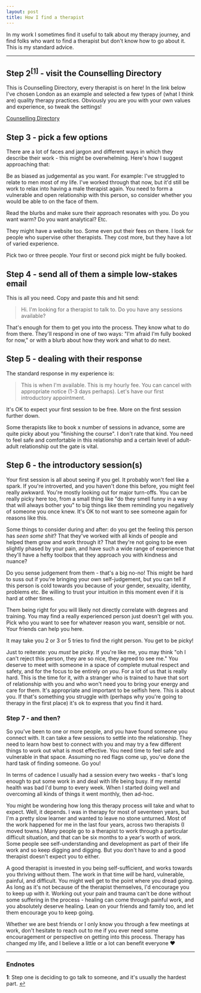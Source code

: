 ```yaml
---
layout: post
title: How I find a therapist
---
```

In my work I sometimes find it useful to talk about my therapy journey, and find folks who want to find a therapist but don't know how to go about it. This is my standard advice.

<!--more-->
----

## Step 2<sup id="a1">[[1]](#f1)</sup> - visit the Counselling Directory
This is Counselling Directory, every therapist is on here! In the link below I've chosen London as an example and selected a few types of (what I think are) quality therapy practices. Obviously you are you with your own values and experience, so tweak the settings!


[Counselling Directory](
https://www.counselling-directory.org.uk/search.php?search=London&distance=5&approaches%5B2%5D=on&approaches%5B40%5D=on&approaches%5B24%5D=on&approaches%5B7%5D=on&approaches%5B8%5D=on&approaches%5B9%5D=on&approaches%5B2%5D=on&approaches%5B40%5D=on&approaches%5B24%5D=on&approaches%5B7%5D=on&approaches%5B8%5D=on&approaches%5B9%5D=on&business_type%5Bindividual%5D=on&price_min=40&price_max=200)

## Step 3 - pick a few options
There are a lot of faces and jargon and different ways in which they describe their work - this might be overwhelming. Here's how I suggest approaching that:

Be as biased as judgemental as you want. For example: I've struggled to relate to men most of my life. I've worked through that now, but it'd still be work to relax into having a male therapist again. You need to form a vulnerable and open relationship with this person, so consider whether you would be able to on the face of them.

Read the blurbs and make sure their approach resonates with you. Do you want warm? Do you want analytical? Etc.

They might have a website too. Some even put their fees on there. I look for people who supervise other therapists. They cost more, but they have a lot of varied experience.

Pick two or three people. Your first or second pick might be fully booked.

## Step 4 - send all of them a simple low-stakes email
This is all you need. Copy and paste this and hit send:

> Hi. I'm looking for a therapist to talk to. Do you have any sessions available?

That's enough for them to get you into the process. They know what to do from there. They'll respond in one of two ways: "I'm afraid I'm fully booked for now," or with a blurb about how they work and what to do next.

## Step 5 - dealing with their response
The standard response in my experience is:

> This is when I'm available. This is my hourly fee. You can cancel with appropriate notice (1-3 days perhaps). Let's have our first introductory appointment.

It's OK to expect your first session to be free. More on the first session further down.

Some therapists like to book x number of sessions in advance, some are quite picky about you "finishing the course". I don't rate that kind. You need to feel safe and comfortable in this relationship and a certain level of adult-adult relationship out the gate is vital.

## Step 6 - the introductory session(s)
Your first session is all about seeing if you gel. It probably won't feel like a spark. If you're introverted, and you haven't done this before, you might feel really awkward. You're mostly looking out for major turn-offs. You can be really picky here too, from a small thing like "do they smell funny in a way that will always bother you" to big things like them reminding you negatively of someone you once knew. It's OK to not want to see someone again for reasons like this.

Some things to consider during and after: do you get the feeling this person has _seen some shit_? That they've worked with all kinds of people and helped them grow and work through it? That they're not going to be even slightly phased by your pain, and have such a wide range of experience that they'll have a hefty toolbox that they approach you with kindness and nuance?

Do you sense judgement from them - that's a big no-no! This might be hard to suss out if you're bringing your own self-judgement, but you can tell if this person is cold towards you because of your gender, sexuality, identity, problems etc. Be willing to trust your intuition in this moment even if it is hard at other times.

Them being right for you will likely not directly correlate with degrees and training. You may find a really experienced person just doesn't gel with you. Pick who you want to see for whatever reason you want, sensible or not. Your friends can help you here.

It may take you 2 or 3 or 5 tries to find the right person. You get to be picky!

Just to reiterate: you *must* be picky. If you're like me, you may think "oh I can't reject this person, they are so nice, they agreed to see me." You deserve to meet with someone in a space of complete mutual respect and safety, and for the focus to be entirely *on you*. For a lot of us that is really hard. This is the time for it, with a stranger who is trained to have that sort of relationship with you and who won't need you to bring your energy and care for them. It's appropriate and important to be selfish here. This is about you. If that's something you struggle  with (perhaps why you're going to therapy in the first place) it's ok to express that you find it hard.

### Step 7 - and then?
So you've been to one or more people, and you have found someone you connect with. It can take a few sessions to settle into the relationship. They need to learn how best to connect with you and may try a few different things to work out what is most effective. You need time to feel safe and vulnerable in that space. Assuming no red flags come up, you've done the hard task of finding someone. Go you!

In terms of cadence I usually had a session every two weeks - that's long enough to put some work in and deal with life being busy. If my mental health was bad I'd bump to every week. When I started doing well and overcoming all kinds of things it went monthly, then ad-hoc.

You might be wondering how long this therapy process will take and what to expect. Well, it depends. I was in therapy for most of seventeen years, but I'm a pretty slow learner and wanted to leave no stone unturned. Most of the work happened for me in the last four years, across two therapists (I moved towns.) Many people go to a therapist to work through a particular difficult situation, and that can be six months to a year's worth of work. Some people see self-understanding and development as part of their life work and so keep digging and digging. But you don't have to and a good therapist doesn't expect you to either.

A good therapist is invested in you being self-sufficient, and works towards you thriving without them. The work in that time *will* be hard, vulnerable, painful, and difficult. You might well get to the point where you dread going. As long as it's not because of the therapist themselves, I'd encourage you to keep up with it. Working out your pain and trauma can't be done without some suffering in the process - healing can come through painful work, and you absolutely deserve healing. Lean on your friends and family too, and let them encourage you to keep going.

Whether we are best friends or I only know you through a few meetings at work, don't hesitate to reach out to me if you ever need some encouragement or perspective on getting into this process. Therapy has changed my life, and I believe a little or a lot can benefit everyone ❤

---

### Endnotes

<b id="f1">1</b>: Step one is deciding to go talk to someone, and it's usually the hardest part. [↩](#a1)
